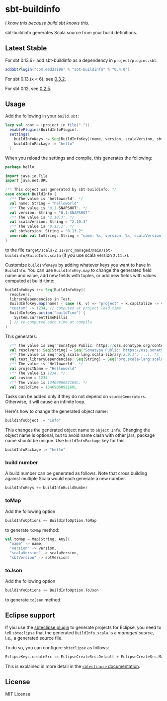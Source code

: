 sbt-buildinfo
=============

*I know this because build.sbt knows this.*

sbt-buildinfo generates Scala source from your build definitions.

Latest Stable
-------------

For sbt 0.13.6+ add sbt-buildinfo as a dependency in `project/plugins.sbt`:


```scala
addSbtPlugin("com.eed3si9n" % "sbt-buildinfo" % "0.4.0")
```

For sbt 0.13.(x < 6), see [0.3.2](https://github.com/sbt/sbt-buildinfo/tree/0.3.2).

For sbt 0.12, see [0.2.5](https://github.com/sbt/sbt-buildinfo/tree/0.2.5).

Usage
-----

Add the following in your `build.sbt`:

```scala
lazy val root = (project in file(".")).
  enablePlugins(BuildInfoPlugin).
  settings(
    buildInfoKeys := Seq[BuildInfoKey](name, version, scalaVersion, sbtVersion),
    buildInfoPackage := "hello"
  )
```

When you reload the settings and compile, this generates the following:

```scala
package hello

import java.io.File
import java.net.URL

/** This object was generated by sbt-buildinfo. */
case object BuildInfo {
  /** The value is "helloworld". */
  val name: String = "helloworld"
  /** The value is "0.1-SNAPSHOT". */
  val version: String = "0.1-SNAPSHOT"
  /** The value is "2.10.3". */
  val scalaVersion: String = "2.10.3"
  /** The value is "0.13.2". */
  val sbtVersion: String = "0.13.2"
  override val toString: String = "name: %s, version: %s, scalaVersion: %s, sbtVersion: %s" format (name, version, scalaVersion, sbtVersion)
}
```

to the file `target/scala-2.11/src_managed/main/sbt-buildinfo/BuildInfo.scala` (if you use scala version `2.11.x`).

Customize `buildInfoKeys` by adding whatever keys you want to have in `BuildInfo`. You can use `BuildInfoKey.map` to change the generated field name and value, add new fields with tuples, or add new fields with values computed at build-time:

```scala
buildInfoKeys ++= Seq[BuildInfoKey](
  resolvers,
  libraryDependencies in Test,
  BuildInfoKey.map(name) { case (k, v) => "project" + k.capitalize -> v.capitalize },
  "custom" -> 1234, // computed at project load time
  BuildInfoKey.action("buildTime") {
    System.currentTimeMillis
  } // re-computed each time at compile
)
```

This generates:

```scala
  /** The value is Seq("Sonatype Public: https://oss.sonatype.org/content/groups/public"). */
  val resolvers: Seq[String] = Seq("Sonatype Public: https://oss.sonatype.org/content/groups/public")
  /** The value is Seq("org.scala-lang:scala-library:2.9.1", ...). */
  val test_libraryDependencies: Seq[String] = Seq("org.scala-lang:scala-library:2.9.1", ...)
  /** The value is "Helloworld". */
  val projectName = "Helloworld"
  /** The value is 1234. */
  val custom = 1234
  /** The value is 1346906092160L. */
  val buildTime = 1346906092160L
```

Tasks can be added only if they do not depend on `sourceGenerators`. Otherwise, it will cause an infinite loop.

Here's how to change the generated object name:

```scala
buildInfoObject := "Info"
```

This changes the generated object name to `object Info`. Changing the object name is optional, but to avoid name clash with other jars, package name should be unique. Use `buildInfoPackage` key for this.

```scala
buildInfoPackage := "hello"
```

### build number

A build number can be generated as follows. Note that cross building against multiple Scala would each generate a new number.

```scala
buildInfoKeys += buildInfoBuildNumber
```

### toMap

Add the following option

```scala
buildInfoOptions += BuildInfoOption.ToMap
```

to generate `toMap` method:

```scala
val toMap = Map[String, Any](
  "name" -> name,
  "version" -> version,
  "scalaVersion" -> scalaVersion,
  "sbtVersion" -> sbtVersion)
```

### toJson

Add the following option

```scala
buildInfoOptions += BuildInfoOption.ToJson
```

to generate `toJson` method.

Eclipse support
---------------

If you use the [sbteclipse plugin](https://github.com/typesafehub/sbteclipse) to generate projects for Eclipse, you need to tell `sbteclipse` that the generated `BuildInfo.scala` is a _managed source_, i.e., a generated source file.

To do so, you can configure `sbteclipse` as follows:

```scala
EclipseKeys.createSrc := EclipseCreateSrc.Default + EclipseCreateSrc.Managed
```

This is explained in more detail in the [`sbtecliipse` documentation](https://github.com/typesafehub/sbteclipse/wiki/Using-sbteclipse).

License
-------

MIT License
